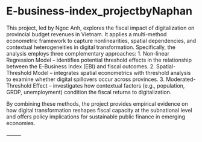# E-business-index_projectbyNaphan
This project, led by Ngoc Anh, explores the fiscal impact of digitalization on provincial budget revenues in Vietnam.
It applies a multi-method econometric framework to capture nonlinearities, spatial dependencies, and contextual heterogeneities in digital transformation. Specifically, the analysis employs three complementary approaches:
	1.	Non-linear Regression Model – identifies potential threshold effects in the relationship between the E-Business Index (EBI) and fiscal outcomes.
	2.	Spatial-Threshold Model – integrates spatial econometrics with threshold analysis to examine whether digital spillovers occur across provinces.
	3.	Moderated-Threshold Effect – investigates how contextual factors (e.g., population, GRDP, unemployment) condition the fiscal returns to digitalization.

By combining these methods, the project provides empirical evidence on how digital transformation reshapes fiscal capacity at the subnational level and offers policy implications for sustainable public finance in emerging economies.

⸻

